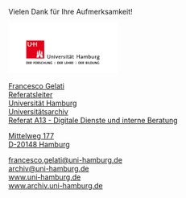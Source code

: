 Vielen Dank für Ihre Aufmerksamkeit!  

<a href="https://www.uni-hamburg.de/"><img src="media/uhh.png" alt="LOGO UHH" height="100px"/>

Francesco Gelati  
Referatsleiter  
Universität Hamburg  
Universitätsarchiv  
Referat A13 - Digitale Dienste und interne Beratung  

Mittelweg 177  
D-20148 Hamburg  

francesco.gelati@uni-hamburg.de  
archiv@uni-hamburg.de  
www.uni-hamburg.de  
www.archiv.uni-hamburg.de
